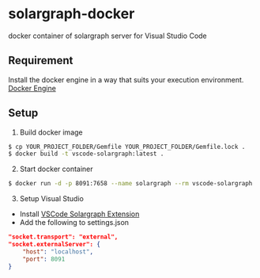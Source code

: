 # solargraph-docker

docker container of solargraph server for Visual Studio Code

## Requirement

Install the docker engine in a way that suits your execution environment.
[Docker Engine](https://hub.docker.com/search/?offering=community&type=edition)

## Setup

1. Build docker image

```bash
$ cp YOUR_PROJECT_FOLDER/Gemfile YOUR_PROJECT_FOLDER/Gemfile.lock .
$ docker build -t vscode-solargraph:latest .
```

2. Start docker container

```bash
$ docker run -d -p 8091:7658 --name solargraph --rm vscode-solargraph
```

3. Setup Visual Studio

- Install [VSCode Solargraph Extension](https://marketplace.visualstudio.com/items?itemName=castwide.solargraph)
- Add the following to settings.json

```json
"socket.transport": "external",
"socket.externalServer": {
    "host": "localhost",
    "port": 8091
}
```
